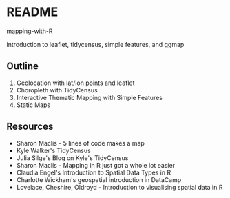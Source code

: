 # README

mapping-with-R


introduction to leaflet, tidycensus, simple features, and ggmap


## Outline
1. Geolocation with lat/lon points and leaflet
1. Choropleth with TidyCensus
1. Interactive Thematic Mapping with Simple Features
1. Static Maps


## Resources

- Sharon Maclis - 5 lines of code makes a map
- Kyle Walker's TidyCensus
- Julia Silge's Blog on Kyle's TidyCensus
- Sharon Maclis - Mapping in R just got a whole lot easier
- Claudia Engel's Introduction to Spatial Data Types in R
- Charlotte Wickham's geospatial introduction in DataCamp
- Lovelace, Cheshire, Oldroyd - Introduction to visualising spatial data in R

